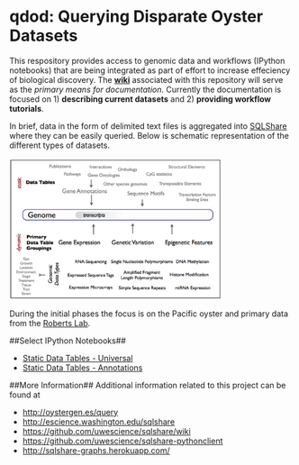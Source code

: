 qdod: Querying Disparate Oyster Datasets
====

This respository provides access to genomic data and workflows (IPython notebooks) that are being integrated as part of effort to increase effeciency of biological discovery. The **[wiki](https://github.com/sr320/qdod/wiki)** associated with this repository will serve as the _primary means for documentation_. Currently the documentation is focused on 1) **describing current datasets** and 2) **providing workflow tutorials**.


In brief, data in the form of delimited text files is aggregated into [SQLShare](https://sqlshare.escience.washington.edu/sqlshare/) where they can be easily queried. Below is schematic representation of the different types of datasets.

<img src="https://github.com/sr320/qdod/blob/master/img/scheme.png?raw=true" width = 75%/>


 During the initial phases the focus is on the Pacific oyster and primary data from the [Roberts Lab](http://faculty.washington.edu/sr320).

##Select IPython Notebooks##
- [Static Data Tables - Universal](http://nbviewer.ipython.org/github/sr320/qdod/blob/master/Static%20Data%20Tables%20-%20Universal.ipynb)
- [Static Data Tables - Annotations](http://nbviewer.ipython.org/github/sr320/qdod/blob/master/Static%20Data%20Tables%20-%20Annotations.ipynb)





##More Information##
Additional information related to this project can be found at 
   
* <http://oystergen.es/query>   
* <http://escience.washington.edu/sqlshare>
* <https://github.com/uwescience/sqlshare/wiki>
* <https://github.com/uwescience/sqlshare-pythonclient>
* <http://sqlshare-graphs.herokuapp.com/>
